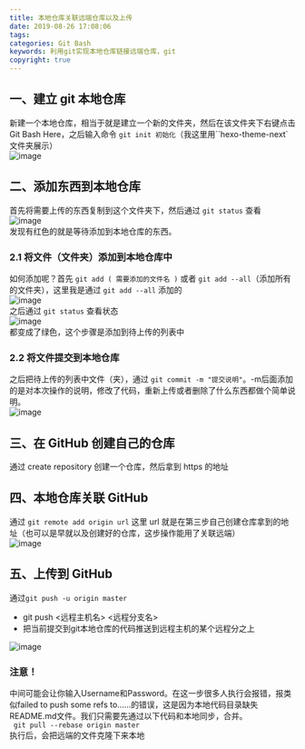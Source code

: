 ```yaml
---
title: 本地仓库关联远端仓库以及上传
date: 2019-08-26 17:08:06
tags:
categories: Git Bash
keywords: 利用git实现本地仓库链接远端仓库，git
copyright: true
---
```

## 一、建立 git 本地仓库
新建一个本地仓库，相当于就是建立一个新的文件夹，然后在该文件夹下右键点击 Git Bash Here，之后输入命令 ``git init 初始化``（我这里用``hexo-theme-next`文件夹展示）  
![image](https://note.youdao.com/yws/public/resource/359e08a52f64deaac553adb0132327ad/xmlnote/F548696AD58744718387ED13283FFAF3/10233)  
<!-- more -->
## 二、添加东西到本地仓库
首先将需要上传的东西复制到这个文件夹下，然后通过 ``git status`` 查看  
![image](https://note.youdao.com/yws/public/resource/359e08a52f64deaac553adb0132327ad/xmlnote/36CB89F0A38D4BFF90E1F6CFF5D868DC/10235)  
发现有红色的就是等待添加到本地仓库的东西。
### 2.1 将文件（文件夹）添加到本地仓库中
如何添加呢？首先 ``git add ( 需要添加的文件名 )`` 或者 ``git add --all``（添加所有的文件夹），这里我是通过 ``git add --all`` 添加的  
![image](https://note.youdao.com/yws/public/resource/359e08a52f64deaac553adb0132327ad/xmlnote/73D5E6DFEC6A4ED0AD9A9480D522096A/10237)  
之后通过 ``git status`` 查看状态  
![image](https://note.youdao.com/yws/public/resource/359e08a52f64deaac553adb0132327ad/xmlnote/0EB54973F0DE4F19BAEE9E0364554238/10239)  
都变成了绿色，这个步骤是添加到待上传的列表中
### 2.2 将文件提交到本地仓库
之后把待上传的列表中文件（夹），通过 ``git commit -m "提交说明"``。-m后面添加的是对本次操作的说明，修改了代码，重新上传或者删除了什么东西都做个简单说明。  
![image](https://note.youdao.com/yws/public/resource/359e08a52f64deaac553adb0132327ad/xmlnote/2769F77BED444E2FB1F20445F1777F2C/10241)  
## 三、在 GitHub 创建自己的仓库
通过 create repository 创建一个仓库，然后拿到 https 的地址
## 四、本地仓库关联 GitHub
通过 ``git remote add origin url`` 这里 url 就是在第三步自己创建仓库拿到的地址（也可以是早就以及创建好的仓库，这步操作能用了关联远端）  
![image](https://note.youdao.com/yws/public/resource/359e08a52f64deaac553adb0132327ad/xmlnote/859827B3293941FA9E9AFE8A6C77FF5F/10365)  
## 五、上传到 GitHub
通过`` git push -u origin master ``  
-  git push <远程主机名> <远程分支名>  
-  把当前提交到git本地仓库的代码推送到远程主机的某个远程分之上  

![image](https://note.youdao.com/yws/public/resource/359e08a52f64deaac553adb0132327ad/xmlnote/2769F77BED444E2FB1F20445F1777F2C/10241)  
### 注意！
中间可能会让你输入Username和Password。在这一步很多人执行会报错，报类似failed to push some refs to......的错误，这是因为本地代码目录缺失README.md文件。我们只需要先通过以下代码和本地同步，合并。  
`` git pull --rebase origin master``  
执行后，会把远端的文件克隆下来本地  


